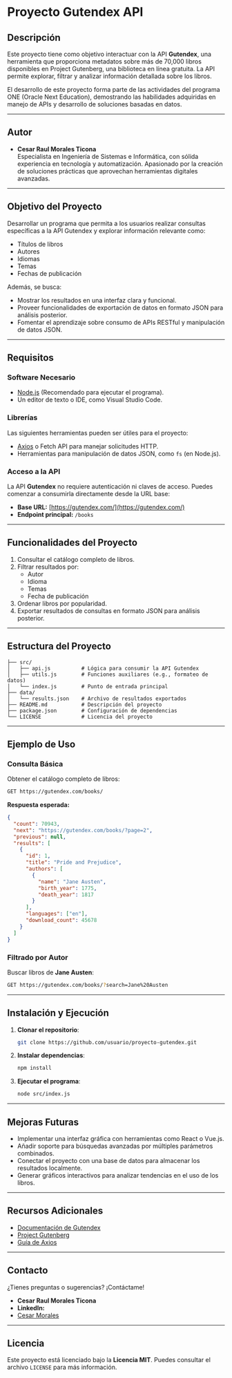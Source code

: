 # Proyecto Gutendex API

## Descripción
Este proyecto tiene como objetivo interactuar con la API **Gutendex**, una herramienta que proporciona metadatos sobre más de 70,000 libros disponibles en Project Gutenberg, una biblioteca en línea gratuita. La API permite explorar, filtrar y analizar información detallada sobre los libros.

El desarrollo de este proyecto forma parte de las actividades del programa ONE (Oracle Next Education), demostrando las habilidades adquiridas en manejo de APIs y desarrollo de soluciones basadas en datos.

---

## Autor
- **Cesar Raul Morales Ticona**  
  Especialista en Ingeniería de Sistemas e Informática, con sólida experiencia en tecnología y automatización. Apasionado por la creación de soluciones prácticas que aprovechan herramientas digitales avanzadas.

---

## Objetivo del Proyecto
Desarrollar un programa que permita a los usuarios realizar consultas específicas a la API Gutendex y explorar información relevante como:
- Títulos de libros
- Autores
- Idiomas
- Temas
- Fechas de publicación

Además, se busca:
- Mostrar los resultados en una interfaz clara y funcional.
- Proveer funcionalidades de exportación de datos en formato JSON para análisis posterior.
- Fomentar el aprendizaje sobre consumo de APIs RESTful y manipulación de datos JSON.

---

## Requisitos
### Software Necesario
- [Node.js](https://nodejs.org) (Recomendado para ejecutar el programa).
- Un editor de texto o IDE, como Visual Studio Code.

### Librerías
Las siguientes herramientas pueden ser útiles para el proyecto:
- [Axios](https://axios-http.com/) o Fetch API para manejar solicitudes HTTP.
- Herramientas para manipulación de datos JSON, como `fs` (en Node.js).

### Acceso a la API
La API **Gutendex** no requiere autenticación ni claves de acceso. Puedes comenzar a consumirla directamente desde la URL base:
- **Base URL:** [https://gutendex.com/](https://gutendex.com/)
- **Endpoint principal:** `/books`

---

## Funcionalidades del Proyecto
1. Consultar el catálogo completo de libros.
2. Filtrar resultados por:
   - Autor
   - Idioma
   - Temas
   - Fecha de publicación
3. Ordenar libros por popularidad.
4. Exportar resultados de consultas en formato JSON para análisis posterior.

---

## Estructura del Proyecto
```
├── src/
│   ├── api.js          # Lógica para consumir la API Gutendex
│   ├── utils.js        # Funciones auxiliares (e.g., formateo de datos)
│   └── index.js        # Punto de entrada principal
├── data/
│   └── results.json    # Archivo de resultados exportados
├── README.md           # Descripción del proyecto
├── package.json        # Configuración de dependencias
└── LICENSE             # Licencia del proyecto
```

---

## Ejemplo de Uso
### Consulta Básica
Obtener el catálogo completo de libros:
```bash
GET https://gutendex.com/books/
```
**Respuesta esperada:**
```json
{
  "count": 70943,
  "next": "https://gutendex.com/books/?page=2",
  "previous": null,
  "results": [
    {
      "id": 1,
      "title": "Pride and Prejudice",
      "authors": [
        {
          "name": "Jane Austen",
          "birth_year": 1775,
          "death_year": 1817
        }
      ],
      "languages": ["en"],
      "download_count": 45678
    }
  ]
}
```

### Filtrado por Autor
Buscar libros de **Jane Austen**:
```bash
GET https://gutendex.com/books/?search=Jane%20Austen
```

---

## Instalación y Ejecución
1. **Clonar el repositorio**:
   ```bash
   git clone https://github.com/usuario/proyecto-gutendex.git
   ```
2. **Instalar dependencias**:
   ```bash
   npm install
   ```
3. **Ejecutar el programa**:
   ```bash
   node src/index.js
   ```

---

## Mejoras Futuras
- Implementar una interfaz gráfica con herramientas como React o Vue.js.
- Añadir soporte para búsquedas avanzadas por múltiples parámetros combinados.
- Conectar el proyecto con una base de datos para almacenar los resultados localmente.
- Generar gráficos interactivos para analizar tendencias en el uso de los libros.

---

## Recursos Adicionales
- [Documentación de Gutendex](https://gutendex.com/)
- [Project Gutenberg](https://www.gutenberg.org/)
- [Guía de Axios](https://axios-http.com/docs/intro)

---

## Contacto
¿Tienes preguntas o sugerencias? ¡Contáctame!  
- **Cesar Raul Morales Ticona** 
- **LinkedIn:**
- [Cesar Morales](https://www.linkedin.com/in/cesar-raul-morales-ticona/)  

---

## Licencia
Este proyecto está licenciado bajo la **Licencia MIT**. Puedes consultar el archivo `LICENSE` para más información.

